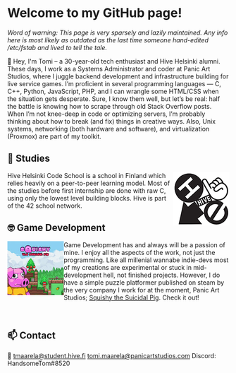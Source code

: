 # Welcome to my GitHub page!
<i>Word of warning: This page is very sparsely and lazily maintained. Any info here is most likely as outdated as the last time someone hand-edited /etc/fstab and lived to tell the tale.</i>

👋
Hey, I'm Tomi – a 30-year-old tech enthusiast and Hive Helsinki alumni. These days, I work as a Systems Administrator and coder at Panic Art Studios, where I juggle backend development and infrastructure building for live service games.
I’m proficient in several programming languages — C, C++, Python, JavaScript, PHP, and I can wrangle some HTML/CSS when the situation gets desperate. Sure, I know them well, but let’s be real: half the battle is knowing how to scrape through old Stack Overflow posts.
When I’m not knee-deep in code or optimizing servers, I’m probably thinking about how to break (and fix) things in creative ways. Also, Unix systems, networking (both hardware and software), and virtualization (Proxmox) are part of my toolkit.
  
## 🌱 Studies
<img align="right" src="https://github.com/HandsomeTom/HandsomeTom/blob/main/hivelogo.png?raw=true">
Hive Helsinki Code School is a school in Finland which relies heavily on a peer-to-peer learning model. Most of the studies before first internship are done with raw C, using only the lowest level building blocks. Hive is part of the 42 school network.

## :nerd_face: Game Development
<img align="left" src="https://github.com/HandsomeTom/HandsomeTom/blob/main/squishy.png?raw=true">
Game Development has and always will be a passion of mine. I enjoy all the aspects of the work, not just the programming. Like all millenial wannabe indie-devs most of my creations are experimental or stuck in mid-development hell, not finished projects. However, I do have a simple puzzle platformer published on steam by the very company I work for at the moment, Panic Art Studios; 
<a href="https://store.steampowered.com/app/318430/Squishy_the_Suicidal_Pig"> Squishy the Suicidal Pig</a>.
Check it out!  <br><br><br>
  
## 📫 Contact
:e-mail: tmaarela@student.hive.fi tomi.maarela@panicartstudios.com
Discord: HandsomeTom#8520

<!--[Tomi's github stats](https://github-readme-stats.vercel.app/api?username=HandsomeTom)
